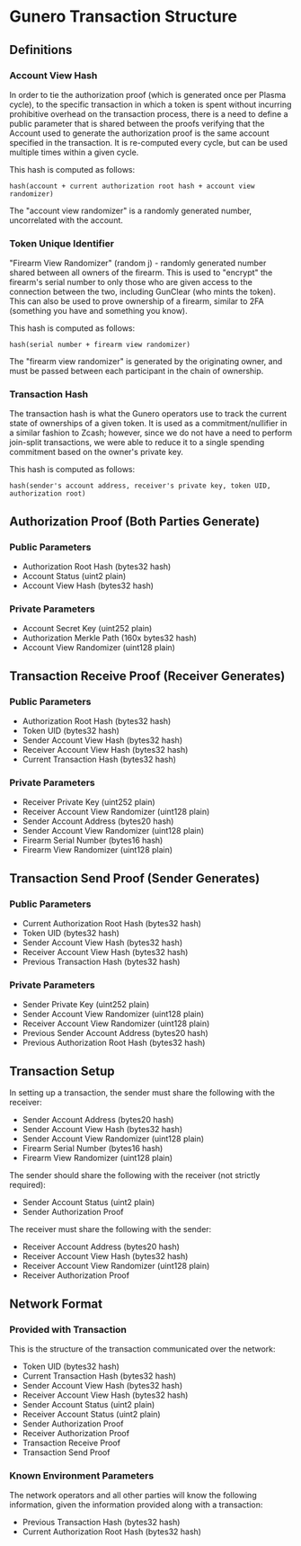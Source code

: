 # Gunero Transaction Structure

## Definitions

### Account View Hash
In order to tie the authorization proof (which is generated once per Plasma cycle),
to the specific transaction in which a token is spent without incurring prohibitive
overhead on the transaction process, there is a need to define a public parameter that
is shared between the proofs verifying that the Account used to generate the authorization
proof is the same account specified in the transaction. It is re-computed every cycle,
but can be used multiple times within a given cycle.

This hash is computed as follows:
```
hash(account + current authorization root hash + account view randomizer)
```
The "account view randomizer" is a randomly generated number, uncorrelated with the account.

### Token Unique Identifier
"Firearm View Randomizer" (random j) - randomly generated number shared between all owners of the firearm.
This is used to "encrypt" the firearm's serial number to only those who are given access to the connection
between the two, including GunClear (who mints the token).
This can also be used to prove ownership of a firearm, similar to 2FA (something you have and something you know).

This hash is computed as follows:
```
hash(serial number + firearm view randomizer)
```
The "firearm view randomizer" is generated by the originating owner, and must be passed between each participant
in the chain of ownership.

### Transaction Hash
The transaction hash is what the Gunero operators use to track the current state of ownerships of a given token.
It is used as a commitment/nullifier in a similar fashion to Zcash; however, since we do not have a need to perform
join-split transactions, we were able to reduce it to a single spending commitment based on the owner's private key.

This hash is computed as follows:
```
hash(sender's account address, receiver's private key, token UID, authorization root)
```

## Authorization Proof (Both Parties Generate)

### Public Parameters
* Authorization Root Hash (bytes32 hash)
* Account Status (uint2 plain)
* Account View Hash (bytes32 hash)

### Private Parameters
* Account Secret Key (uint252 plain)
* Authorization Merkle Path (160x bytes32 hash)
* Account View Randomizer (uint128 plain)

## Transaction Receive Proof (Receiver Generates)

### Public Parameters
* Authorization Root Hash (bytes32 hash)
* Token UID (bytes32 hash)
* Sender Account View Hash (bytes32 hash)
* Receiver Account View Hash (bytes32 hash)
* Current Transaction Hash (bytes32 hash)

### Private Parameters
* Receiver Private Key (uint252 plain)
* Receiver Account View Randomizer (uint128 plain)
* Sender Account Address (bytes20 hash)
* Sender Account View Randomizer (uint128 plain)
* Firearm Serial Number (bytes16 hash)
* Firearm View Randomizer (uint128 plain)

## Transaction Send Proof (Sender Generates)

### Public Parameters
* Current Authorization Root Hash (bytes32 hash)
* Token UID (bytes32 hash)
* Sender Account View Hash (bytes32 hash)
* Receiver Account View Hash (bytes32 hash)
* Previous Transaction Hash (bytes32 hash)

### Private Parameters
* Sender Private Key (uint252 plain)
* Sender Account View Randomizer (uint128 plain)
* Receiver Account View Randomizer (uint128 plain)
* Previous Sender Account Address (bytes20 hash)
* Previous Authorization Root Hash (bytes32 hash)

## Transaction Setup
In setting up a transaction, the sender must share the following with the receiver:
* Sender Account Address (bytes20 hash)
* Sender Account View Hash (bytes32 hash)
* Sender Account View Randomizer (uint128 plain)
* Firearm Serial Number (bytes16 hash)
* Firearm View Randomizer (uint128 plain)

The sender should share the following with the receiver (not strictly required):
* Sender Account Status (uint2 plain)
* Sender Authorization Proof

The receiver must share the following with the sender:
* Receiver Account Address (bytes20 hash)
* Receiver Account View Hash (bytes32 hash)
* Receiver Account View Randomizer (uint128 plain)
* Receiver Authorization Proof

## Network Format
### Provided with Transaction
This is the structure of the transaction communicated over the network:
* Token UID (bytes32 hash)
* Current Transaction Hash (bytes32 hash)
* Sender Account View Hash (bytes32 hash)
* Receiver Account View Hash (bytes32 hash)
* Sender Account Status (uint2 plain)
* Receiver Account Status (uint2 plain)
* Sender Authorization Proof
* Receiver Authorization Proof
* Transaction Receive Proof
* Transaction Send Proof

### Known Environment Parameters
The network operators and all other parties will know the following information,
given the information provided along with a transaction:
* Previous Transaction Hash (bytes32 hash)
* Current Authorization Root Hash (bytes32 hash)
